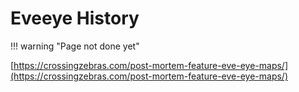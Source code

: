 # Eveeye History

!!! warning "Page not done yet"

[https://crossingzebras.com/post-mortem-feature-eve-eye-maps/](https://crossingzebras.com/post-mortem-feature-eve-eye-maps/)

<!--stackedit_data:
eyJoaXN0b3J5IjpbNzAwMTc4NzIsMTA2MDQwMzMzMCwtMjA2Nj
A3NjA4OCw3MTAxODY4NzNdfQ==
-->
